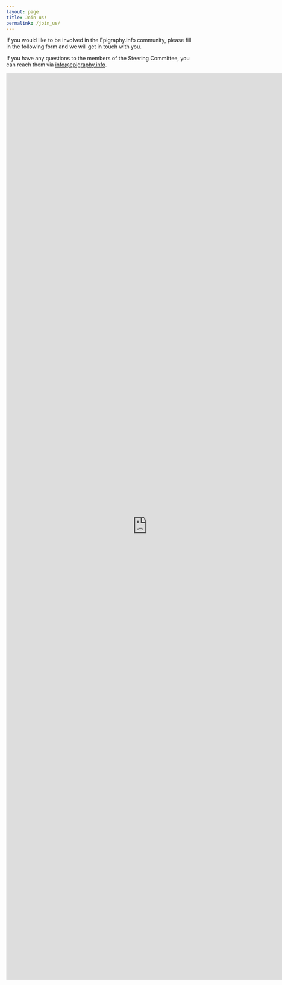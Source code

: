 ```yaml
---
layout: page
title: Join us!
permalink: /join_us/
---
```


If you would like to be involved in the Epigraphy.info community, please fill in the following form and we will get in touch with you.

If you have any questions to the members of the Steering Committee, you can reach them via <a href = "mailto: info@epigraphy.info">info@epigraphy.info</a>. 


 <!--  link does not work [https://groups.google.com/g/epigraphyinfo](https://groups.google.com/g/epigraphyinfo)-->

<iframe src="https://docs.google.com/forms/d/e/1FAIpQLSdH5HVTck16p6ux9YY-XG0vpOcL4Zkkd0WrvTIO-UYGSWZ2oA/viewform?embedded=true" width="750" height="2400" frameborder="0" marginheight="0" marginwidth="0">Loading…</iframe>

